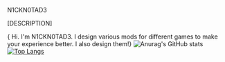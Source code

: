N1CKN0TAD3

[DESCRIPTION]

{ Hi. I'm N1CKN0TAD3. I design various mods for different games to make your experience better. I also design them!}
![Anurag's GitHub stats](https://github-readme-stats.vercel.app/api?username=N1CKN0TAD3&show_icons=true&theme=dark)
[![Top Langs](https://github-readme-stats.vercel.app/api/top-langs/?username=N1CKN0TAD3&layout=compact)](https://github.com/anuraghazra/github-readme-stats)
